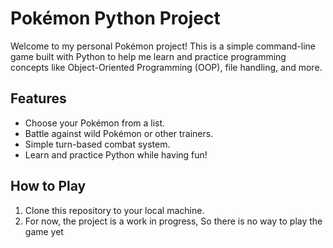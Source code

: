 # Pokémon Python Project

Welcome to my personal Pokémon project! This is a simple command-line game built with Python to help me learn and practice programming concepts like Object-Oriented Programming (OOP), file handling, and more.

## Features
- Choose your Pokémon from a list.
- Battle against wild Pokémon or other trainers.
- Simple turn-based combat system.
- Learn and practice Python while having fun!

## How to Play
1. Clone this repository to your local machine.
2. For now, the project is a work in progress, So there is no way to play the game yet
